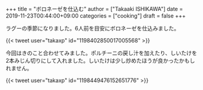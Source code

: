 +++
title = "ボロネーゼを仕込む"
author = ["Takaaki ISHIKAWA"]
date = 2019-11-23T00:44:00+09:00
categories = ["cooking"]
draft = false
+++

ラグーの季節になりました。6人前を目安にボロネーゼを仕込みました。  

{{< tweet user="takaxp" id="1198402850017005568" >}}  

今回はきのこと合わせてみました。ポルチーニの戻し汁を加えたり、しいたけを2本みじん切りにして入れました。しいたけは少し炒めたほうが良かったかもしれません。  

{{< tweet user="takaxp" id="1198449476152651776" >}}